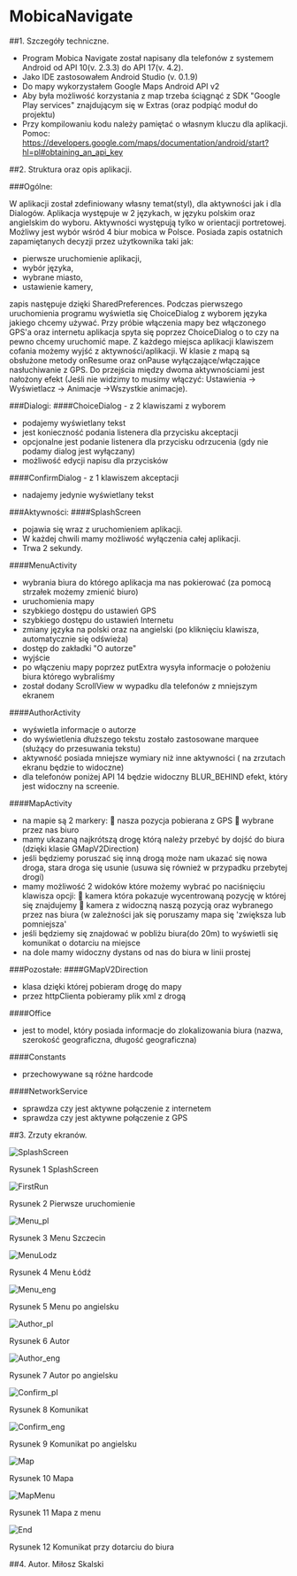 MobicaNavigate
==============


##1. Szczegóły techniczne.

- Program Mobica Navigate został napisany dla telefonów z systemem Android od API 10(v. 2.3.3) do API 17(v. 4.2).
- Jako IDE zastosowałem Android Studio (v. 0.1.9) 
- Do mapy wykorzystałem Google Maps Android API v2
- Aby była możliwość korzystania z map trzeba ściągnąć z SDK "Google Play services" znajdującym się w Extras (oraz podpiąć moduł do projektu)
- Przy kompilowaniu kodu należy pamiętać o własnym kluczu dla aplikacji. Pomoc: https://developers.google.com/maps/documentation/android/start?hl=pl#obtaining_an_api_key

##2. Struktura oraz opis aplikacji.

###Ogólne:

W aplikacji został zdefiniowany własny temat(styl), dla aktywności jak i dla Dialogów. Aplikacja występuje w 2 językach, w języku polskim oraz angielskim do wyboru. Aktywności występują tylko w orientacji portretowej. Możliwy jest wybór wśród 4 biur mobica w Polsce. Posiada zapis ostatnich zapamiętanych decyzji przez użytkownika taki jak: 

-	pierwsze uruchomienie aplikacji,
-	wybór języka,
-	wybrane miasto,
-	ustawienie kamery, 

zapis następuje dzięki SharedPreferences. Podczas pierwszego uruchomienia programu wyświetla się ChoiceDialog z wyborem języka jakiego chcemy używać. Przy próbie włączenia mapy bez włączonego GPS'a oraz internetu aplikacja spyta się poprzez ChoiceDialog o to czy na pewno chcemy uruchomić mape. Z każdego miejsca aplikacji klawiszem cofania możemy wyjść z aktywności/aplikacji. W klasie z mapą są obsłużone metody onResume oraz onPause wyłączające/włączające nasłuchiwanie z GPS. Do przejścia między dwoma aktywnościami jest nałożony efekt (Jeśli nie widzimy to musimy włączyć: Ustawienia -> Wyświetlacz -> Animacje ->Wszystkie animacje).


###Dialogi:
####ChoiceDialog -  z 2 klawiszami z wyborem
-	podajemy wyświetlany tekst
-	jest konieczność podania listenera dla przycisku akceptacji
-	opcjonalne jest podanie listenera dla przycisku odrzucenia (gdy nie podamy dialog jest wyłączany)
-	możliwość edycji napisu dla przycisków

####ConfirmDialog  - z 1 klawiszem akceptacji
-	nadajemy jedynie wyświetlany tekst

###Aktywności:
####SplashScreen 
- pojawia się wraz z uruchomieniem aplikacji. 
- W każdej chwili mamy możliwość wyłączenia całej aplikacji. 
- Trwa 2 sekundy. 

####MenuActivity 
-	wybrania biura do którego aplikacja ma nas pokierować (za pomocą strzałek możemy zmienić biuro)
-	uruchomienia mapy
-	szybkiego dostępu do ustawień GPS
-	szybkiego dostępu do ustawień Internetu
-	zmiany języka na polski oraz na angielski (po kliknięciu klawisza, automatycznie się odświeża)
-	dostęp do zakładki "O autorze"
-	wyjście
-	po włączeniu mapy poprzez putExtra wysyła informacje o położeniu biura którego wybraliśmy
-	został dodany ScrollView w wypadku dla telefonów z mniejszym ekranem

####AuthorActivity
-	wyświetla informacje o autorze
-	do wyświetlenia dłuższego tekstu zostało zastosowane marquee (służący do przesuwania tekstu)
-	aktywność posiada mniejsze wymiary niż inne aktywności ( na zrzutach ekranu będzie to widoczne)
-	dla telefonów poniżej API 14 będzie widoczny BLUR_BEHIND efekt, który jest widoczny na screenie.

####MapActivity
-	na mapie są 2 markery:
	nasza pozycja pobierana z GPS
	wybrane przez nas biuro
-	mamy ukazaną najkrótszą drogę którą należy przebyć by dojść do biura (dzięki klasie GMapV2Direction)
-	jeśli będziemy poruszać się inną drogą może nam ukazać się nowa droga, stara droga się usunie (usuwa się również w przypadku przebytej drogi)
-	mamy możliwość 2 widoków które możemy wybrać po naciśnięciu klawisza opcji:
	kamera która pokazuje wycentrowaną pozycję w której się znajdujemy
	kamera z widoczną naszą pozycją oraz wybranego przez nas biura (w zależności jak się poruszamy mapa się 'zwiększa lub pomniejsza'
-	jeśli będziemy się znajdować w pobliżu biura(do 20m) to wyświetli się komunikat o dotarciu na miejsce
-	na dole mamy widoczny dystans od nas do biura w linii prostej

###Pozostałe:
####GMapV2Direction
-	klasa dzięki której pobieram drogę do mapy
-	przez httpClienta pobieramy plik xml z drogą

####Office
-	jest to model, który posiada informacje do zlokalizowania biura (nazwa, szerokość geograficzna, długość geograficzna)

####Constants
-	przechowywane są różne hardcode

####NetworkService
-	sprawdza czy jest aktywne połączenie z internetem
-	sprawdza czy jest aktywne połączenie z GPS

##3. Zrzuty ekranów.


![SplashScreen](http://brokenworld.hostzi.com/mobicanavigate/SplashScreen.png)

Rysunek 1 SplashScreen

![FirstRun](http://brokenworld.hostzi.com/mobicanavigate/FirstRun.png)

Rysunek 2 Pierwsze uruchomienie

![Menu_pl](http://brokenworld.hostzi.com/mobicanavigate/Menu_pl.png)

Rysunek 3 Menu Szczecin

![MenuLodz](http://brokenworld.hostzi.com/mobicanavigate/MenuLodz.png)

Rysunek 4 Menu Łódź

![Menu_eng](http://brokenworld.hostzi.com/mobicanavigate/Menu_eng.png)

Rysunek 5 Menu po angielsku

![Author_pl](http://brokenworld.hostzi.com/mobicanavigate/Author_pl.png)

Rysunek 6 Autor

![Author_eng](http://brokenworld.hostzi.com/mobicanavigate/Author_eng.png)

Rysunek 7 Autor po angielsku

![Confirm_pl](http://brokenworld.hostzi.com/mobicanavigate/Confirm_pl.png)

Rysunek 8 Komunikat

![Confirm_eng](http://brokenworld.hostzi.com/mobicanavigate/Confirm_eng.png)

Rysunek 9 Komunikat po angielsku

![Map](http://brokenworld.hostzi.com/mobicanavigate/Map.png)

Rysunek 10 Mapa

![MapMenu](http://brokenworld.hostzi.com/mobicanavigate/MapMenu.png)

Rysunek 11 Mapa z menu

![End](http://brokenworld.hostzi.com/mobicanavigate/End.png)

Rysunek 12 Komunikat przy dotarciu do biura

##4. Autor.
Miłosz Skalski
